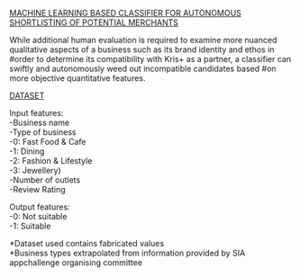 <u>MACHINE LEARNING BASED CLASSIFIER FOR AUTONOMOUS SHORTLISTING OF POTENTIAL MERCHANTS</u>

While additional human evaluation is required to examine more nuanced qualitative aspects of a business such as its brand identity and ethos in #order to determine its compatibility with Kris+ as a partner, a classifier can swiftly and autonomously weed out incompatible candidates based #on more objective quantitative features. 


<u>DATASET</u> <br />

Input features: <br />
  -Business name <br />
  -Type of business <br />
    -0: Fast Food & Cafe <br />
    -1: Dining <br /> 
    -2: Fashion & Lifestyle <br /> 
    -3: Jewellery) <br />
  -Number of outlets <br />
  -Review Rating <br />

Output features: <br />
  -0: Not suitable <br />
  -1: Suitable <br />
 

*Dataset used contains fabricated values <br />
*Business types extrapolated from information provided by SIA appchallenge organising committee 
